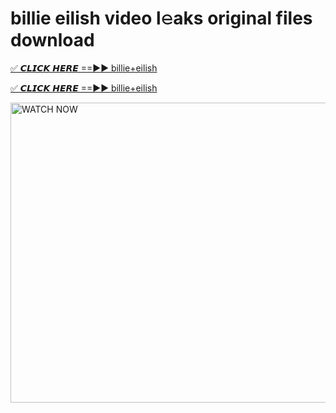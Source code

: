 # billie eilish video l𝚎aks original files download

<p><a href="https://mediafirer.com/billie+eilish&ref=titik" rel="nofollow">✅ 𝘾𝙇𝙄𝘾𝙆 𝙃𝙀𝙍𝙀 ==►► billie+eilish</a></p>

<p><a href="https://mediafirer.com/billie+eilish&ref=titik" rel="nofollow">✅ 𝘾𝙇𝙄𝘾𝙆 𝙃𝙀𝙍𝙀 ==►► billie+eilish</a></p>

<p><a rel="nofollow" title="WATCH NOW" href="https://mediafirer.com/billie+eilish&ref=titik"><img border="billie+eilish" height="480" width="854" title="WATCH NOW" alt="WATCH NOW" src="https://i.imgur.com/WiGg2rx.gif"></a></p>